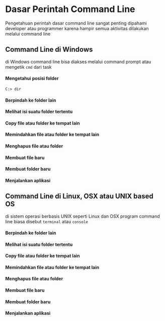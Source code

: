 # Dasar Perintah Command Line

Pengetahuan perintah dasar command line sangat penting dipahami developer atau programmer karena hampir semua aktivitas dilakukan melalui command line

## Command Line di Windows

di Windows command line bisa diakses melalui command prompt atau mengetik ``cmd`` dari task

#### Mengetahui posisi folder

```C:> dir```

#### Berpindah ke folder lain

#### Melihat isi suatu folder tertentu

#### Copy file atau folder ke tempat lain

#### Memindahkan file atau folder ke tempat lain

#### Menghapus file atau folder

#### Membuat file baru

#### Membuat folder baru

#### Menjalankan aplikasi

## Command Line di Linux, OSX atau UNIX based OS

di sistem operasi berbasis UNIX seperti Linux dan OSX program command line biasa disebut ``terminal`` atau ``console``

#### Berpindah ke folder lain

#### Melihat isi suatu folder tertentu

#### Copy file atau folder ke tempat lain

#### Memindahkan file atau folder ke tempat lain

#### Menghapus file atau folder

#### Membuat file baru

#### Membuat folder baru

#### Menjalankan aplikasi